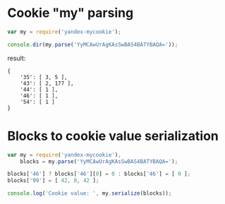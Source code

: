 # Cookie "my" parsing

```javascript
var my = require('yandex-mycookie');

console.dir(my.parse('YyMCAwUrAgKAsSwBAS4BATYBAQA='));
```

result:

```
{
    '35': [ 3, 5 ],
    '43': [ 2, 177 ],
    '44': [ 1 ],
    '46': [ 1 ],
    '54': [ 1 ]
}
```

# Blocks to cookie value serialization

```javascript
var my = require('yandex-mycookie'),
    blocks = my.parse('YyMCAwUrAgKAsSwBAS4BATYBAQA=');

blocks['46'] ? blocks['46'][0] = 0 : blocks['46'] = [ 0 ];
blocks['99'] = [ 42, 0, 42 ];

console.log('Cookie value: ', my.serialize(blocks));
```
